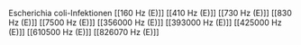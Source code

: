 Escherichia coli-Infektionen
[[160 Hz (E)]]
[[410 Hz (E)]]
[[730 Hz (E)]]
[[830 Hz (E)]]
[[7500 Hz (E)]]
[[356000 Hz (E)]]
[[393000 Hz (E)]]
[[425000 Hz (E)]]
[[610500 Hz (E)]]
[[826070 Hz (E)]]